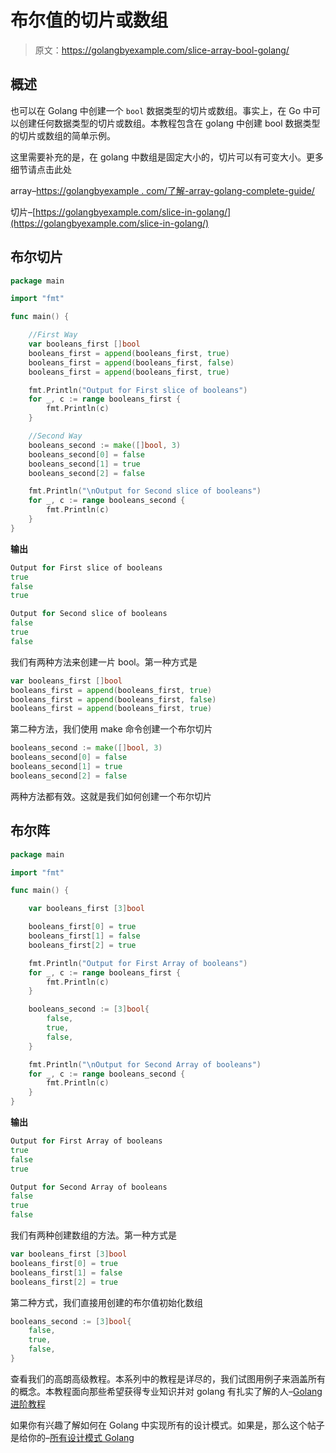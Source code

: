 # 布尔值的切片或数组

> 原文：<https://golangbyexample.com/slice-array-bool-golang/>

## **概述**

也可以在 Golang 中创建一个 `bool` 数据类型的切片或数组。事实上，在 Go 中可以创建任何数据类型的切片或数组。本教程包含在 golang 中创建 bool 数据类型的切片或数组的简单示例。

这里需要补充的是，在 golang 中数组是固定大小的，切片可以有可变大小。更多细节请点击此处

array–[https://golangbyexample . com/了解-array-golang-complete-guide/](https://golangbyexample.com/understanding-array-golang-complete-guide/)

切片–[https://golangbyexample.com/slice-in-golang/](https://golangbyexample.com/slice-in-golang/)

## **布尔切片**

```go
package main

import "fmt"

func main() {

	//First Way
	var booleans_first []bool
	booleans_first = append(booleans_first, true)
	booleans_first = append(booleans_first, false)
	booleans_first = append(booleans_first, true)

	fmt.Println("Output for First slice of booleans")
	for _, c := range booleans_first {
		fmt.Println(c)
	}

	//Second Way
	booleans_second := make([]bool, 3)
	booleans_second[0] = false
	booleans_second[1] = true
	booleans_second[2] = false

	fmt.Println("\nOutput for Second slice of booleans")
	for _, c := range booleans_second {
		fmt.Println(c)
	}
}
```

**输出**

```go
Output for First slice of booleans
true
false
true

Output for Second slice of booleans
false
true
false
```

我们有两种方法来创建一片 bool。第一种方式是

```go
var booleans_first []bool
booleans_first = append(booleans_first, true)
booleans_first = append(booleans_first, false)
booleans_first = append(booleans_first, true)
```

第二种方法，我们使用 make 命令创建一个布尔切片

```go
booleans_second := make([]bool, 3)
booleans_second[0] = false
booleans_second[1] = true
booleans_second[2] = false
```

两种方法都有效。这就是我们如何创建一个布尔切片

## **布尔阵**

```go
package main

import "fmt"

func main() {

	var booleans_first [3]bool

	booleans_first[0] = true
	booleans_first[1] = false
	booleans_first[2] = true

	fmt.Println("Output for First Array of booleans")
	for _, c := range booleans_first {
		fmt.Println(c)
	}

	booleans_second := [3]bool{
		false,
		true,
		false,
	}

	fmt.Println("\nOutput for Second Array of booleans")
	for _, c := range booleans_second {
		fmt.Println(c)
	}
}
```

**输出**

```go
Output for First Array of booleans
true
false
true

Output for Second Array of booleans
false
true
false
```

我们有两种创建数组的方法。第一种方式是

```go
var booleans_first [3]bool
booleans_first[0] = true
booleans_first[1] = false
booleans_first[2] = true
```

第二种方式，我们直接用创建的布尔值初始化数组

```go
booleans_second := [3]bool{
	false,
	true,
	false,
}
```

查看我们的高朗高级教程。本系列中的教程是详尽的，我们试图用例子来涵盖所有的概念。本教程面向那些希望获得专业知识并对 golang 有扎实了解的人–[Golang 进阶教程](https://golangbyexample.com/golang-comprehensive-tutorial/)

如果你有兴趣了解如何在 Golang 中实现所有的设计模式。如果是，那么这个帖子是给你的–[所有设计模式 Golang](https://golangbyexample.com/all-design-patterns-golang/)
